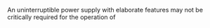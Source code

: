 An uninterruptible power supply with elaborate features may not be critically required for the operation of
